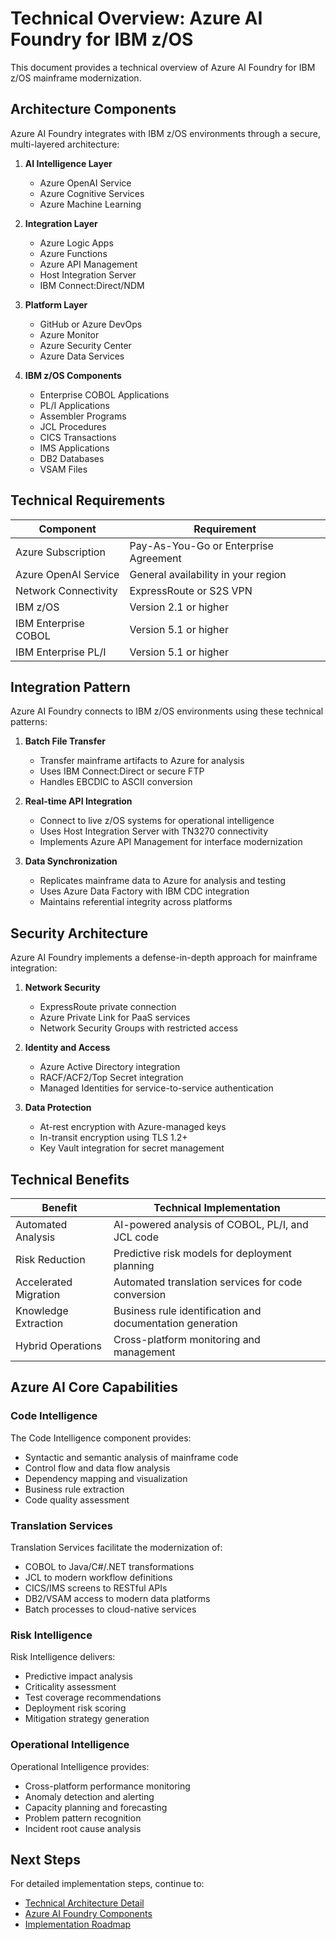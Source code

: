 # Technical Overview: Azure AI Foundry for IBM z/OS

This document provides a technical overview of Azure AI Foundry for IBM z/OS mainframe modernization.

## Architecture Components

Azure AI Foundry integrates with IBM z/OS environments through a secure, multi-layered architecture:

1. **AI Intelligence Layer**
   - Azure OpenAI Service
   - Azure Cognitive Services
   - Azure Machine Learning

2. **Integration Layer**
   - Azure Logic Apps
   - Azure Functions
   - Azure API Management
   - Host Integration Server
   - IBM Connect:Direct/NDM

3. **Platform Layer**
   - GitHub or Azure DevOps
   - Azure Monitor
   - Azure Security Center
   - Azure Data Services

4. **IBM z/OS Components**
   - Enterprise COBOL Applications
   - PL/I Applications
   - Assembler Programs
   - JCL Procedures
   - CICS Transactions
   - IMS Applications
   - DB2 Databases
   - VSAM Files

## Technical Requirements

| Component | Requirement |
|-----------|-------------|
| Azure Subscription | Pay-As-You-Go or Enterprise Agreement |
| Azure OpenAI Service | General availability in your region |
| Network Connectivity | ExpressRoute or S2S VPN |
| IBM z/OS | Version 2.1 or higher |
| IBM Enterprise COBOL | Version 5.1 or higher |
| IBM Enterprise PL/I | Version 5.1 or higher |

## Integration Pattern

Azure AI Foundry connects to IBM z/OS environments using these technical patterns:

1. **Batch File Transfer**
   - Transfer mainframe artifacts to Azure for analysis
   - Uses IBM Connect:Direct or secure FTP
   - Handles EBCDIC to ASCII conversion

2. **Real-time API Integration**
   - Connect to live z/OS systems for operational intelligence
   - Uses Host Integration Server with TN3270 connectivity
   - Implements Azure API Management for interface modernization

3. **Data Synchronization**
   - Replicates mainframe data to Azure for analysis and testing
   - Uses Azure Data Factory with IBM CDC integration
   - Maintains referential integrity across platforms

## Security Architecture

Azure AI Foundry implements a defense-in-depth approach for mainframe integration:

1. **Network Security**
   - ExpressRoute private connection
   - Azure Private Link for PaaS services
   - Network Security Groups with restricted access

2. **Identity and Access**
   - Azure Active Directory integration
   - RACF/ACF2/Top Secret integration
   - Managed Identities for service-to-service authentication

3. **Data Protection**
   - At-rest encryption with Azure-managed keys
   - In-transit encryption using TLS 1.2+
   - Key Vault integration for secret management

## Technical Benefits

| Benefit | Technical Implementation |
|---------|--------------------------|
| Automated Analysis | AI-powered analysis of COBOL, PL/I, and JCL code |
| Risk Reduction | Predictive risk models for deployment planning |
| Accelerated Migration | Automated translation services for code conversion |
| Knowledge Extraction | Business rule identification and documentation generation |
| Hybrid Operations | Cross-platform monitoring and management |

## Azure AI Core Capabilities

### Code Intelligence

The Code Intelligence component provides:

- Syntactic and semantic analysis of mainframe code
- Control flow and data flow analysis
- Dependency mapping and visualization
- Business rule extraction
- Code quality assessment

### Translation Services

Translation Services facilitate the modernization of:

- COBOL to Java/C#/.NET transformations
- JCL to modern workflow definitions
- CICS/IMS screens to RESTful APIs
- DB2/VSAM access to modern data platforms
- Batch processes to cloud-native services

### Risk Intelligence

Risk Intelligence delivers:

- Predictive impact analysis
- Criticality assessment
- Test coverage recommendations
- Deployment risk scoring
- Mitigation strategy generation

### Operational Intelligence

Operational Intelligence provides:

- Cross-platform performance monitoring
- Anomaly detection and alerting
- Capacity planning and forecasting
- Problem pattern recognition
- Incident root cause analysis

## Next Steps

For detailed implementation steps, continue to:
- [Technical Architecture Detail](02-architecture.md)
- [Azure AI Foundry Components](03-ai-foundry-components.md)
- [Implementation Roadmap](04-implementation-roadmap.md) 